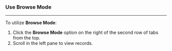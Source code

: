 ### Use Browse Mode
____________________
To utilize **Browse Mode**: 

1. Click the **Browse Mode** option on the right of the second row of tabs from the top. 
2. Scroll in the left pane to view records. 

